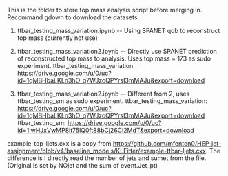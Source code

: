 This is the folder to store top mass analysis script before merging in. Recommand gdown to download the datasets.

1. ttbar_testing_mass_variation.ipynb -- Using SPANET qqb to reconstruct top mass (currently not use)

2. ttbar_testing_mass_variation2.ipynb -- Directly use SPANET prediction of reconstructed top mass to analysis. Uses top mass = 173 as sudo experiment.
ttbar_testing_mass_variation: https://drive.google.com/u/0/uc?id=1qMBHbaLKLn3hO_q7WJzoQPYrsI3mMAJu&export=download

3. ttbar_testing_mass_variation2.ipynb -- Different from 2, uses ttbar_testing_sm as sudo experiment.
ttbar_testing_mass_variation: https://drive.google.com/u/0/uc?id=1qMBHbaLKLn3hO_q7WJzoQPYrsI3mMAJu&export=download
ttbar_testing_sm: https://drive.google.com/u/0/uc?id=1IwHJxVwMP8it75lQ0ft88bCj26Ci2MdT&export=download

example-top-ljets.cxx is a copy from https://github.com/mfenton0/HEP-jet-assignment/blob/v4/baseline_models/KLFitter/example-ttbar-ljets.cxx. The difference is I directly read the number of jets and sumet from the file. (Original is set by NOjet and the sum of event.Jet_pt)